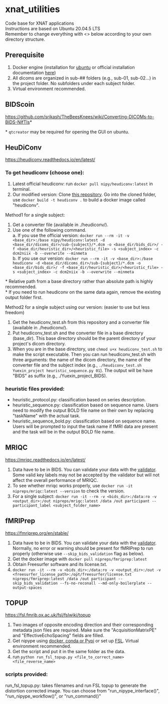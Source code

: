 # xnat_utilities
Code base for XNAT applications \
Instructions are based on Ubuntu 20.04.5 LTS \
Remember to change everything with <> below according to your own directory structure. 


## Prerequisite
1. Docker engine (installation for [ubuntu](https://github.com/srikash/TheBeesKnees/wiki/Installing-Docker-on-Ubuntu) or official installation documentation [here](https://docs.docker.com/engine/install/))
2. All dicoms are organized in sub-## folders (e.g., sub-01, sub-02...) in the project folder. No subfolders under each subject folder.
3. Virtual environment recommended.

## BIDScoin
https://github.com/srikash/TheBeesKnees/wiki/Converting-DICOMs-to-BIDS-NIfTIs*

\* `qtcreator` may be required for opening the GUI on ubuntu.

## HeuDiConv
https://heudiconv.readthedocs.io/en/latest/

### To get heudiconv (choose one):
1. Latest official heudiconv: run `docker pull nipy/heudiconv:latest` in terminal.
2. Our modified version:
    Clone [this repository](https://github.com/845127818virna/heudiconv). Go into the cloned folder, use `docker build -t heudiconv .` to build a docker image called "heudiconv".

Method1 for a single subject:
1. Get a converter file (available in ./heudiconv/).
2. Use one of the following command. \
a. If you use the official version: `docker run --rm -it -v <base_dir>:/base nipy/heudiconv:latest -d <base_dir/dicoms_dir>/sub-{subject}/*.dcm -o <base_dir/bids_dir>/ -f <base_dir/heuristic_dir>/<heuristic_file> -s <subject_index> -c dcm2niix -b --overwrite --minmeta`\
b. If you use our version: `docker run --rm -it -v <base_dir>:/base heudiconv -d <base_dir/dicoms_dir>/sub-{subject}/*.dcm -o <base_dir/bids_dir>/ -f <base_dir/heuristic_dir>/<heuristic_file> -s <subject_index> -c dcm2niix -b --overwrite --minmeta`

\* Relative path from a base directory rather than absolute path is highly recommended. \
\* If you need to run heudiconv on the same data again, remove the existing output folder first.

Method2 for a single subject using our version: (easier to use but less freedom)
1. Get the heudiconv_test.sh from this repository and a converter file (available in ./heudiconv/).
2. Put heudiconv_test.sh and the converter file in a base directory (base_dir). This base directory should be the parent directory of your project's dicom directory.
3. When you are in the base directory, use `chmod u+x heudiconv_test.sh` to make the script executable. Then you can run heudiconv_test.sh with three arguments: the name of the dicom directory, the name of the converter file and the subject index (e.g., `./heudiconv_test.sh Yuexin_project heuristic_sequence.py 01`). The output will be have "BIDS" as suffix (e.g., ./Yuexin_project_BIDS).

### heuristic files provided:
- heuristic_protocol.py: classification based on series description.
- heuristic_sequence.py: classification based on sequence name. Users need to modify the output BOLD file name on their own by replacing "taskName" with the actual task.
- heuristic_sequence_bold.py: classification based on sequence name. Users will be prompted to input the task name if fMRI data are present and the task will be in the output BOLD file name.

## MRIQC
https://mriqc.readthedocs.io/en/latest/
1. Data have to be in BIDS. You can validate your data with the [validator](http://incf.github.io/bids-validator/). Some valid key labels may not be accepted by the validator but will not affect the overall performance of MRIQC.
2. To see whether mriqc works properly, use `docker run -it nipreps/mriqc:latest --version` to check the version.
3. For a single subject: `docker run -it --rm -v <bids_dir>:/data:ro -v <output_dir>:/out nipreps/mriqc:latest /data /out participant --participant_label <subject_folder_name>`

## fMRIPrep
https://fmriprep.org/en/stable/
1. Data have to be in BIDS. You can validate your data with the [validator](http://incf.github.io/bids-validator/). Normally, no error or warning should be present for fMRIPrep to run properly (otherwise use `--skip_bids_validation` flag as below).
2. Get the docker image with `docker pull nipreps/fmriprep:latest`
3. Obtain Freesurfer software and its license.txt.
3. `docker run -it --rm -v <bids_dir>:/data:ro -v <output_dir>:/out -v <freesurfer_license_path>:/opt/freesurfer/license.txt nipreps/fmriprep:latest /data /out participant --skip_bids_validation --fs-no-reconall --md-only-boilerplate --output-spaces`

## TOPUP
https://fsl.fmrib.ox.ac.uk/fsl/fslwiki/topup

1. Two images of opposite encoding direction and their corresponding metadata json files are required. Make sure the "AcquisitionMatrixPE" and "EffectiveEchoSpacing" fields are filled.
2. Get nipype using [docker, conda or Pypi](https://nipype.readthedocs.io/en/latest/users/install.html) or set up [FSL](https://fsl.fmrib.ox.ac.uk/fsl/fslwiki/FslInstallation). Virtual environment recommended.
2. Get the script and put it in the same folder as the data.
3. run `python run_fsl_topup.py <file_to_correct_name> <file_reverse_name>`

### scripts provided:
run_fsl_topup.py: takes filenames and run FSL topup to generate the distortion corrected image. You can choose from "run_nipype_interface()", "run_nipype_workflow()", or "run_command()"
